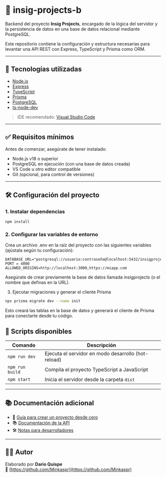 # 🧩 insig-projects-b

Backend del proyecto **Insig Projects**, encargado de la lógica del servidor y la persistencia de datos en una base de datos relacional mediante PostgreSQL.

Este repositorio contiene la configuración y estructura necesarias para levantar una API REST con Express, TypeScript y Prisma como ORM.

---

## 🚀 Tecnologías utilizadas

- [Node.js](https://nodejs.org/)
- [Express](https://expressjs.com/)
- [TypeScript](https://www.typescriptlang.org/)
- [Prisma](https://www.prisma.io/)
- [PostgreSQL](https://www.postgresql.org/)
- [ts-node-dev](https://www.npmjs.com/package/ts-node-dev)

> IDE recomendado: [Visual Studio Code](https://code.visualstudio.com/)

---

## ✅ Requisitos mínimos

Antes de comenzar, asegúrate de tener instalado:

- Node.js v18 o superior
- PostgreSQL en ejecución (con una base de datos creada)
- VS Code u otro editor compatible
- Git (opcional, para control de versiones)

---

## 🛠️ Configuración del proyecto

### 1. Instalar dependencias

```bash
npm install
```

### 2. Configurar las variables de entorno
Crea un archivo .env en la raíz del proyecto con las siguientes variables (ajústala según tu configuración):

```.env
DATABASE_URL="postgresql://usuario:contraseña@localhost:5432/insigprojects"
PORT = 4000
ALLOWED_ORIGINS=http://localhost:3000,https://miapp.com
```

Asegúrate de crear previamente la base de datos llamada insigprojects (o el nombre que definas en la URL).

3. Ejecutar migraciones y generar el cliente Prisma
```bash
npx prisma migrate dev --name init
```
Esto creará las tablas en la base de datos y generará el cliente de Prisma para conectarte desde tu código.

## 🧪 Scripts disponibles

| Comando        | Descripción                                           |
|----------------|-------------------------------------------------------|
| `npm run dev`  | Ejecuta el servidor en modo desarrollo (hot-reload)  |
| `npm run build`| Compila el proyecto TypeScript a JavaScript          |
| `npm start`    | Inicia el servidor desde la carpeta `dist`           |

---

## 📚 Documentación adicional

- 📘 [Guía para crear un proyecto desde cero](./docs/setup.md)
- 📚 [Documentación de la API](./docs/api.md)
- 🛠️ [Notas para desarrolladores](./docs/dev-notes.md)

---

## 👨‍💻 Autor

Elaborado por **Dario Quispe**  
🔗 [https://github.com/Minkaspr](https://github.com/Minkaspr)

